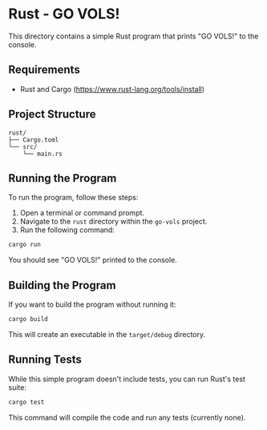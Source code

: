 # Rust - GO VOLS!

This directory contains a simple Rust program that prints "GO VOLS!" to the console.

## Requirements

- Rust and Cargo (https://www.rust-lang.org/tools/install)

## Project Structure

```
rust/
├── Cargo.toml
└── src/
    └── main.rs
```

## Running the Program

To run the program, follow these steps:

1. Open a terminal or command prompt.
2. Navigate to the `rust` directory within the `go-vols` project.
3. Run the following command:

```bash
cargo run
```

You should see "GO VOLS!" printed to the console.

## Building the Program

If you want to build the program without running it:

```bash
cargo build
```

This will create an executable in the `target/debug` directory.

## Running Tests

While this simple program doesn't include tests, you can run Rust's test suite:

```bash
cargo test
```

This command will compile the code and run any tests (currently none).